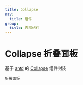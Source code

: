 ```yaml
---
title: Collapse
nav:
  title: 组件
group:
  title: 容器组件
---
```


# Collapse 折叠面板

基于 <a href="https://ant-design.antgroup.com/index-cn" target="_blank">antd</a> 的 <a href="https://ant-design.antgroup.com/components/collapse-cn" target="_blank">Collapse</a> 组件封装

<code src='./Collapse.tsx'>折叠面板</code>
